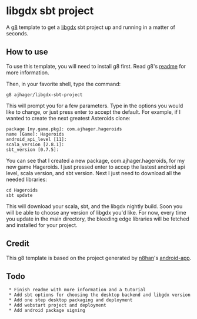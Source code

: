 # libgdx sbt project

A [g8](http://github.com/n8han/giter8) template to get a [libgdx](http://code.google.com/p/libgdx/) sbt project up and running in a matter of seconds.

## How to use

To use this template, you will need to install g8 first.
Read g8's [readme](http://github.com/n8han/giter8#readme) for more information.

Then, in your favorite shell, type the command:

    g8 ajhager/libgdx-sbt-project

This will prompt you for a few parameters. Type in the options you would like to change, or just press enter to accept the default. For example, if I wanted to create the next greatest Asteroids clone:

    package [my.game.pkg]: com.ajhager.hageroids
    name [Game]: Hageroids
    android_api_level [11]:
    scala_version [2.8.1]:
    sbt_version [0.7.5]:

You can see that I created a new package, com.ajhager.hageroids, for my new game Hageroids. I just pressed enter to accep the lastest android api level, scala version, and sbt version. Next I just need to download all the needed libraries:

    cd Hageroids
    sbt update

This will download your scala, sbt, and the libgdx nightly build. Soon you will be able to choose any version of libgdx you'd like. For now, every time you update in the main directory, the bleeding edge libraries will be fetched and installed for your project.

## Credit
This g8 template is based on the project generated by [n8han](http://github/n8han)'s [android-app](https://github.com/n8han/android-app.g8).

## Todo

     * Finish readme with more information and a tutorial
     * Add sbt options for choosing the desktop backend and libgdx version
     * Add one step desktop packaging and deployment
     * Add webstart project and deployment
     * Add android package signing
